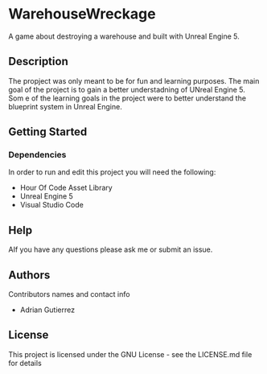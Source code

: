 # WarehouseWreckage
A game about destroying a warehouse and built with Unreal
Engine 5.

## Description

The propject was only meant to be for fun and learning purposes.
The main goal of the project is to gain a better understadning of
UNreal Engine 5. Som e of the learning goals in the project were
to better understand the blueprint system in Unreal Engine.

## Getting Started

### Dependencies
In order to run and edit this project you will need the following:

* Hour Of Code Asset Library
* Unreal Engine 5
* Visual Studio Code

## Help

AIf you have any questions please ask me or submit an issue.

## Authors

Contributors names and contact info

* Adrian Gutierrez

## License

This project is licensed under the GNU License - see the LICENSE.md file for details
